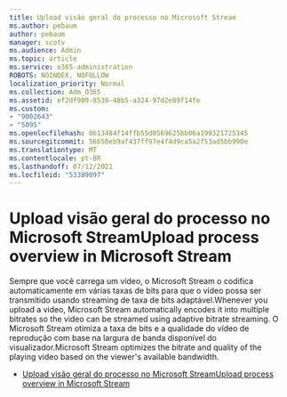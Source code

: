 ```yaml
---
title: Upload visão geral do processo no Microsoft Stream
ms.author: pebaum
author: pebaum
manager: scotv
ms.audience: Admin
ms.topic: article
ms.service: o365-administration
ROBOTS: NOINDEX, NOFOLLOW
localization_priority: Normal
ms.collection: Adm_O365
ms.assetid: ef2df989-8539-48b5-a324-97d2e09f14fe
ms.custom:
- "9002643"
- "5095"
ms.openlocfilehash: 0b13484f14ffb55d0569625bb06a199321725345
ms.sourcegitcommit: 56650eb9af437ff97e4f4d9ca5a2f53ad5bb990e
ms.translationtype: MT
ms.contentlocale: pt-BR
ms.lasthandoff: 07/12/2021
ms.locfileid: "53389097"
---
```

# <a name="upload-process-overview-in-microsoft-stream"></a><span data-ttu-id="a5b4a-102">Upload visão geral do processo no Microsoft Stream</span><span class="sxs-lookup"><span data-stu-id="a5b4a-102">Upload process overview in Microsoft Stream</span></span>

<span data-ttu-id="a5b4a-103">Sempre que você carrega um vídeo, o Microsoft Stream o codifica automaticamente em várias taxas de bits para que o vídeo possa ser transmitido usando streaming de taxa de bits adaptável.</span><span class="sxs-lookup"><span data-stu-id="a5b4a-103">Whenever you upload a video, Microsoft Stream automatically encodes it into multiple bitrates so the video can be streamed using adaptive bitrate streaming.</span></span> <span data-ttu-id="a5b4a-104">O Microsoft Stream otimiza a taxa de bits e a qualidade do vídeo de reprodução com base na largura de banda disponível do visualizador.</span><span class="sxs-lookup"><span data-stu-id="a5b4a-104">Microsoft Stream optimizes the bitrate and quality of the playing video based on the viewer's available bandwidth.</span></span>

- [<span data-ttu-id="a5b4a-105">Upload visão geral do processo no Microsoft Stream</span><span class="sxs-lookup"><span data-stu-id="a5b4a-105">Upload process overview in Microsoft Stream</span></span>](/stream/upload-process-overview)
